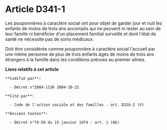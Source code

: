 # Article D341-1

Les pouponnières à caractère social ont pour objet de garder jour et nuit les enfants de moins de trois ans accomplis qui ne
peuvent ni rester au sein de leur famille ni bénéficier d'un placement familial surveillé et dont l'état de santé ne
nécessite pas de soins médicaux.

Doit être considérée comme pouponnière à caractère social l'accueil par une même personne de plus de trois enfants âgés de
moins de trois ans étrangers à la famille dans les conditions prévues au premier alinéa.

**Liens relatifs à cet article**

	**Codifié par**:

	  - Décret n°2004-1136 2004-10-21

	**Cité par**:

	  - Code de l'action sociale et des familles - art. D316-2 (V)

	**Anciens textes**:

	  - Décret n°74-58 du 15 janvier 1974 - art. 1 (Ab)

